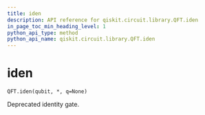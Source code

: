 ```yaml
---
title: iden
description: API reference for qiskit.circuit.library.QFT.iden
in_page_toc_min_heading_level: 1
python_api_type: method
python_api_name: qiskit.circuit.library.QFT.iden
---
```


# iden

<span id="qiskit.circuit.library.QFT.iden" />

`QFT.iden(qubit, *, q=None)`

Deprecated identity gate.

